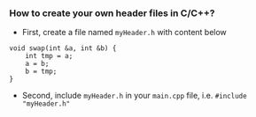 ### How to create your own header files in C/C++?
+ First, create a file named `myHeader.h` with content below
```
void swap(int &a, int &b) {
    int tmp = a;
    a = b;
    b = tmp;
}
```
+ Second, include `myHeader.h` in your `main.cpp` file, i.e. `#include "myHeader.h"`
